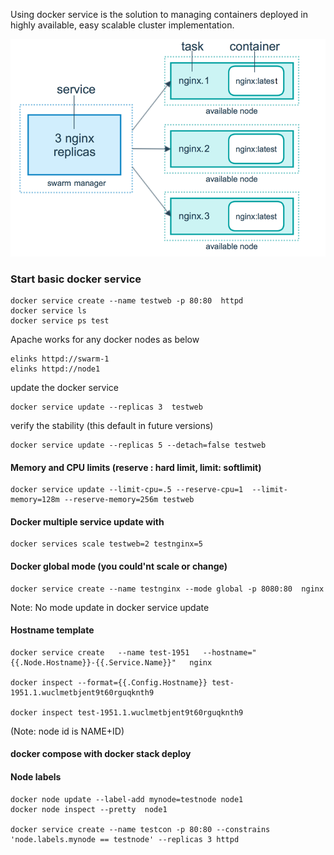 

Using docker service is the solution to managing containers deployed in highly available, easy scalable cluster implementation.

![](https://github.com/Kasunmadura/docker/blob/master/docker_swarm/services/docker-swarm-nginx.png)

###  Start basic docker service

    docker service create --name testweb -p 80:80  httpd
    docker service ls
    docker service ps test

Apache works for any docker nodes  as below

    elinks httpd://swarm-1
    elinks httpd://node1

update the docker service

    docker service update --replicas 3  testweb

verify the stability (this default in future versions)

    docker service update --replicas 5 --detach=false testweb

#### Memory and CPU limits (reserve : hard limit, limit: softlimit)

    docker service update --limit-cpu=.5 --reserve-cpu=1  --limit-memory=128m --reserve-memory=256m testweb

#### Docker multiple service update with

    docker services scale testweb=2 testnginx=5

#### Docker global mode  (you could'nt scale or change)

    docker service create --name testnginx --mode global -p 8080:80  nginx

Note: No mode update in docker service update


#### Hostname template  

    docker service create   --name test-1951   --hostname="{{.Node.Hostname}}-{{.Service.Name}}"   nginx

    docker inspect --format={{.Config.Hostname}} test-1951.1.wuclmetbjent9t60rguqknth9

    docker inspect test-1951.1.wuclmetbjent9t60rguqknth9

(Note: node id is NAME+ID)


#### docker compose with docker stack deploy



#### Node labels

    docker node update --label-add mynode=testnode node1
    docker node inspect --pretty  node1

    docker service create --name testcon -p 80:80 --constrains 'node.labels.mynode == testnode' --replicas 3 httpd
